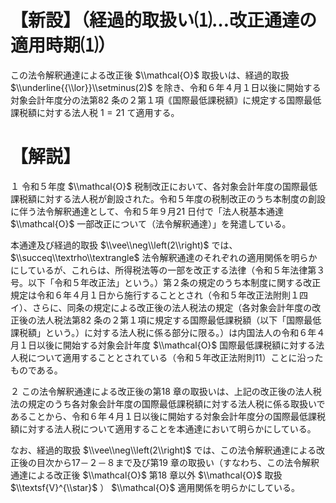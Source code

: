 # 【新設】（経過的取扱い⑴…改正通達の適用時期⑴）

この法令解釈通達による改正後 $\\mathcal{O}$ 取扱いは、経過的取扱 $\\underline{{\\lor}}\\setminus(2)$ を除き、令和６年４月１日以後に開始する対象会計年度分の法第82 条の２第１項｟国際最低課税額｠に規定する国際最低課税額に対する法人税 $1=21$ て適用する。

# 【解説】

１ 令和５年度 $\\mathcal{O}$ 税制改正において、各対象会計年度の国際最低課税額に対する法人税が創設された。令和５年度の税制改正のうち本制度の創設に伴う法令解釈通達として、令和５年９月21 日付で「法人税基本通達 $\\mathcal{O}$ 一部改正について（法令解釈通達）」を発遣している。

本通達及び経過的取扱 $\\vee\\neg\\left(2\\right)$ では、 $\\succeq\\textrho\\textrangle$ 法令解釈通達のそれぞれの適用関係を明らかにしているが、これらは、所得税法等の一部を改正する法律（令和５年法律第３号。以下「令和５年改正法」という。）第２条の規定のうち本制度に関する改正規定は令和６年４月１日から施行することとされ（令和５年改正法附則１四イ）、さらに、同条の規定による改正後の法人税法の規定（各対象会計年度の改正後の法人税法第82 条の２第１項に規定する国際最低課税額（以下「国際最低課税額」という。）に対する法人税に係る部分に限る。）は内国法人の令和６年４月１日以後に開始する対象会計年度 $\\mathcal{O}$ 国際最低課税額に対する法人税について適用することとされている（令和５年改正法附則11）ことに沿ったものである。

２ この法令解釈通達による改正後の第18 章の取扱いは、上記の改正後の法人税法の規定のうち各対象会計年度の国際最低課税額に対する法人税に係る取扱いであることから、令和６年４月１日以後に開始する対象会計年度分の国際最低課税額に対する法人税について適用することを本通達において明らかにしている。

なお、経過的取扱 $\\vee\\neg\\left(2\\right)$ では、この法令解釈通達による改正後の目次から17－２－８まで及び第19 章の取扱い（すなわち、この法令解釈通達による改正後 $\\mathcal{O}$ 第18 章以外 $\\mathcal{O}$ 取扱 $\\textsf{V}^{\\star}$ ） $\\mathcal{O}$ 適用関係を明らかにしている。